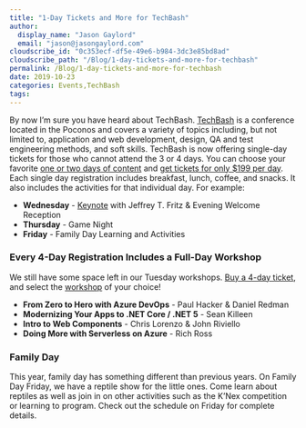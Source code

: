 ```yaml
---
title: "1-Day Tickets and More for TechBash"
author: 
  display_name: "Jason Gaylord"
  email: "jason@jasongaylord.com"
cloudscribe_id: "0c353ecf-df5e-49e6-b984-3dc3e85bd8ad"
cloudscribe_path: "/Blog/1-day-tickets-and-more-for-techbash"
permalink: /Blog/1-day-tickets-and-more-for-techbash
date: 2019-10-23
categories: Events,TechBash
tags: 
---
```


By now I’m sure you have heard about TechBash. [TechBash](https://techbash.com/) is a conference located in the Poconos and covers a variety of topics including, but not limited to, application and web development, design, QA and test engineering methods, and soft skills. TechBash is now offering single-day tickets for those who cannot attend the 3 or 4 days. You can choose your favorite [one or two days of content](https://techbash.com/2019-schedule) and [get tickets for only $199 per day](https://techbash.com/#Registration). Each single day registration includes breakfast, lunch, coffee, and snacks. It also includes the activities for that individual day. For example:

*   **Wednesday** - [Keynote](https://techbash.us12.list-manage.com/track/click?u=699f5a552980818acd17e9293&id=a25f1b9e16&e=c2f88f3de4) with Jeffrey T. Fritz & Evening Welcome Reception
*   **Thursday** - Game Night
*   **Friday** - Family Day Learning and Activities

### Every 4-Day Registration Includes a Full-Day Workshop

We still have some space left in our Tuesday workshops. [Buy a 4-day ticket](https://techbash.us12.list-manage.com/track/click?u=699f5a552980818acd17e9293&id=80ad63d42d&e=c2f88f3de4), and select the [workshop](https://techbash.us12.list-manage.com/track/click?u=699f5a552980818acd17e9293&id=8618cbef93&e=c2f88f3de4) of your choice! 

*   **From Zero to Hero with Azure DevOps** - Paul Hacker & Daniel Redman
*   **Modernizing Your Apps to .NET Core / .NET 5** - Sean Killeen
*   **Intro to Web Components** - Chris Lorenzo & John Riviello
*   **Doing More with Serverless on Azure** - Rich Ross

### Family Day

This year, family day has something different than previous years. On Family Day Friday, we have a reptile show for the little ones. Come learn about reptiles as well as join in on other activities such as the K’Nex competition or learning to program. Check out the schedule on Friday for complete details.
